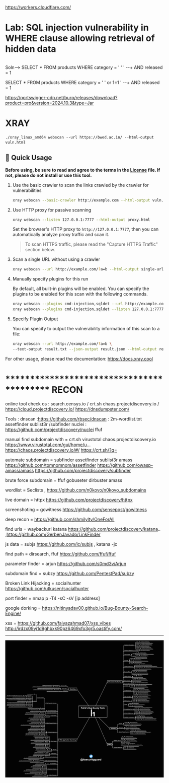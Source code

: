 https://workers.cloudflare.com/
# Lab: SQL injection vulnerability in WHERE clause allowing retrieval of hidden data
``` SELECT * FROM products WHERE category = 'Gifts' AND released = 1
 ```

 Soln--> SELECT * FROM products WHERE category = ' '  ' --+ AND released = 1

 SELECT * FROM products WHERE category = ' '  or 1=1  ' --+ AND released = 1


https://portswigger-cdn.net/burp/releases/download?product=pro&version=2024.10.3&type=Jar









# XRAY 
 ```
./xray_linux_amd64 webscan --url https://bwed.ac.in/ --html-output vuln.html
 ```
## 🚀 Quick Usage

**Before using, be sure to read and agree to the terms in the [License](https://github.com/chaitin/xray/blob/master/LICENSE.md) file. If not, please do not install or use this tool.**

1. Use the basic crawler to scan the links crawled by the crawler for vulnerabilities

    ```bash
    xray webscan --basic-crawler http://example.com --html-output vuln.html
    ```

2. Use HTTP proxy for passive scanning

    ```bash
    xray webscan --listen 127.0.0.1:7777 --html-output proxy.html
    ```
   Set the browser's HTTP proxy to `http://127.0.0.1:7777`, then you can automatically analyze proxy traffic and scan it.

   > To scan HTTPS traffic, please read the "Capture HTTPS Traffic" section below.

3. Scan a single URL without using a crawler

    ```bash
    xray webscan --url http://example.com/?a=b --html-output single-url.html
    ```

4. Manually specify plugins for this run

   By default, all built-in plugins will be enabled. You can specify the plugins to be enabled for this scan with the following commands.

   ```bash
   xray webscan --plugins cmd-injection,sqldet --url http://example.com
   xray webscan --plugins cmd-injection,sqldet --listen 127.0.0.1:7777
   ```

5. Specify Plugin Output

   You can specify to output the vulnerability information of this scan to a file:

    ```bash
    xray webscan --url http://example.com/?a=b \
    --text-output result.txt --json-output result.json --html-output report.html
    ```

   
For other usage, please read the documentation: https://docs.xray.cool



# ***************************************** RECON


online tool 
    check os : search.censys.io / 
    crt.sh
    chaos.projectdiscovery.io  / https://cloud.projectdiscovery.io/
    https://dnsdumpster.com/

Tools : 
    dnscan :https://github.com/rbsec/dnscan     : 2m-wordlist.txt
    assetfinder
    sublist3r /subfinder
    nuclei : https://github.com/projectdiscovery/nuclei
    ffuf




manual find subdomain with = crt.sh virustotal  chaos.projectdiscovery.io
https://www.virustotal.com/gui/home/u...
https://chaos.projectdiscovery.io/#/
https://crt.sh/?q=

automate subdomain = subfinder assetfinder sublist3r amass 
https://github.com/tomnomnom/assetfinder
https://github.com/owasp-amass/amass
https://github.com/projectdiscovery/subfinder

brute force subdomain = ffuf gobuseter dirbuster amass

wordlist = Seclists , https://github.com/n0kovo/n0kovo_subdomains

live domain = httpx https://github.com/projectdiscovery/httpx

screenshoting = gowitness https://github.com/sensepost/gowitness

deep recon = https://github.com/shmilylty/OneForAll

find urls = waybackurl katana https://github.com/projectdiscovery/katana.. ,https://github.com/GerbenJavado/LinkFinder 

js data = subjs https://github.com/lc/subjs , katana -jc  

find path = dirsearch, ffuf https://github.com/ffuf/ffuf

parameter finder = arjun https://github.com/s0md3v/Arjun 

subdomain find = subzy https://github.com/PentestPad/subzy

Broken Link Hijacking = socialhunter https://github.com/utkusen/socialhunter

port finder = nmap p -T4 -sC -sV [ip address]

google dorking = https://nitinyadav00.github.io/Bug-Bounty-Search-Engine/

xss = https://github.com/faiyazahmad07/xss_vibes
http://irdzx09yi1d9ghbxk90pz6469xfo3gr5.oastify.com/


<hr>


![alt text](https://raw.githubusercontent.com/robin113x/WebSec/refs/heads/main/Recon/EiDUXupXcAAdG4P.png)

